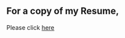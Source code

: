 ## For a copy of my Resume,

 Please click [here](https://github.com/FiberMoose/theautomation.pro/raw/gh-pages/Resume_stripped_Flattened.pdf)

